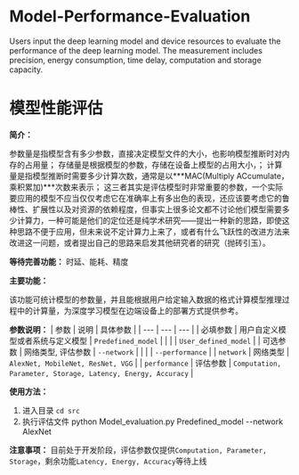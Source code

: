 # Model-Performance-Evaluation
Users input the deep learning model and device resources to evaluate the performance of the deep learning model. The measurement includes precision, energy consumption, time delay, computation and storage capacity.

# 模型性能评估

**简介：**

参数量是指模型含有多少参数，直接决定模型文件的大小，也影响模型推断时对内存的占用量；
存储量是根据模型的参数，存储在设备上模型的占用大小，；
计算量是指模型推断时需要多少计算次数，通常是以***MAC(Multiply ACcumulate，乘积累加)***次数来表示；
这三者其实是评估模型时非常重要的参数，一个实际要应用的模型不应当仅仅考虑它在准确率上有多出色的表现，还应该要考虑它的鲁棒性、扩展性以及对资源的依赖程度，但事实上很多论文都不讨论他们模型需要多少计算力，一种可能是他们的定位还是纯学术研究——提出一种新的思路，即使这种思路不便于应用，但未来说不定计算力上来了，或者有什么飞跃性的改进方法来改进这一问题，或者提出自己的思路来启发其他研究者的研究（抛砖引玉）。

**等待完善功能：**
时延、能耗、精度

**主要功能：**

该功能可统计模型的参数量，并且能根据用户给定输入数据的格式计算模型推理过程中的计算量，为深度学习模型在边端设备上的部署方式提供参考。

**参数说明：**
| 参数 | 说明 | 具体参数 |
| --- | --- | --- |
| 必填参数 | 用户自定义模型或者系统与定义模型 | `Predefined_model` |
| | | `User_defined_model` |
| 可选参数 | 网络类型, 评估参数 | `--network` |
| | | `--performance` |
| `network` | 网络类型 | `AlexNet, MobileNet, ResNet, VGG` |
| `performance` | 评估参数 | `Computation, Parameter, Storage, Latency, Energy, Accuracy` |

**使用方法：**
1. 进入目录
`cd src`
2. 执行评估文件
python Model_evaluation.py Predefined_model --network AlexNet


**注意事项：**
目前处于开发阶段，评估参数仅提供`Computation, Parameter, Storage`，剩余功能`Latency, Energy, Accuracy`等待上线